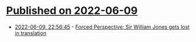 # [Published on 2022-06-09](index.md)

* [2022-06-09, 22:56:45](https://news.ycombinator.com/item?id=31688009) - [Forced Perspective: Sir William Jones gets lost in translation](https://www.laphamsquarterly.org/roundtable/forced-perspective)
